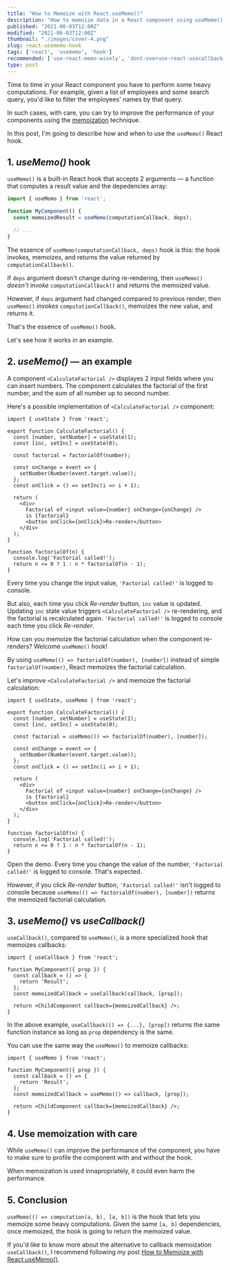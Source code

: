 ```yaml
---
title: "How to Memoize with React.useMemo()"
description: "How to memoize data in a React component using useMemo() hook."  
published: "2021-06-03T12:00Z"
modified: "2021-06-03T12:00Z"
thumbnail: "./images/cover-4.png"
slug: react-usememo-hook
tags: ['react', 'usememo', 'hook']
recommended: ['use-react-memo-wisely', 'dont-overuse-react-usecallback']
type: post
---
```


Time to time in your React component you have to perform some heavy computations. For example, given a list of employees and some search query, you'd like to 
filter the employees' names by that query.  

In such cases, with care, you can try to improve the performance of your components using the [memoization](https://en.wikipedia.org/wiki/Memoization) technique.  

In this post, I'm going to describe how and when to use the `useMemo()` React hook.  

## 1. *useMemo()* hook

`useMemo()` is a built-in React hook that accepts 2 arguments &mdash; a function that computes a result value and the depedencies array:  

```javascript
import { useMemo } from 'react';

function MyComponent() {
  const memoizedResult = useMemo(computationCallback, deps);

  // ...
}
```

The essence of `useMemo(computationCallback, deps)` hook is this: the hook invokes, memoizes, and returns the value returned by `computationCallback()`.  

If `deps` argument doesn't change during re-rendering, then `useMemo()` *doesn't invoke* `computationCallback()` and returns the memoized value. 

However, if `deps` argument had changed compared to previous render, then `useMemo()` *invokes* `computationCallback()`, memoizes the new value, and returns it.  

That's the essence of `useMemo()` hook.  

Let's see how it works in an example.  

## 2. *useMemo()* &mdash; an example

A component `<CalculateFactorial />` displayes 2 input fields where you can insert numbers. The component calculates the factorial of the first number, and the sum of all number up to second number.  

Here's a possible implementation of `<CalculateFactorial />` component:

```jsx{7,28}
import { useState } from 'react';

export function CalculateFactorial() {
  const [number, setNumber] = useState(1);
  const [inc, setInc] = useState(0);

  const factorial = factorialOf(number);

  const onChange = event => {
    setNumber(Number(event.target.value));
  };
  const onClick = () => setInc(i => i + 1);
  
  return (
    <div>
      Factorial of <input value={number} onChange={onChange} /> 
      is {factorial}
      <button onClick={onClick}>Re-render</button>
    </div>
  );
}

function factorialOf(n) {
  console.log('Factorial called!');
  return n <= 0 ? 1 : n * factorialOf(n - 1);
}
```

Every time you change the input value, `'Factorial called!'` is logged to console.  

But also, each time you click *Re-render* button, `inc` value is updated. Updating `inc` state value triggers `<CalculateFactorial />` re-rendering, and the factorial is recalculated again. `'Factorial called!'` is logged to console each time you click *Re-render*.  

How can you memoize the factorial calculation when the component re-renders? Welcome `useMemo()` hook!  

By using `useMemo(() => factorialOf(number), [number])` instead of simple `factorialOf(number)`, React memoizes the factorial calculation.  

Let's improve `<CalculateFactorial />` and memoize the factorial calculation:

```jsx{7,28}
import { useState, useMemo } from 'react';

export function CalculateFactorial() {
  const [number, setNumber] = useState(1);
  const [inc, setInc] = useState(0);

  const factorial = useMemo(() => factorialOf(number), [number]);

  const onChange = event => {
    setNumber(Number(event.target.value));
  };
  const onClick = () => setInc(i => i + 1);
  
  return (
    <div>
      Factorial of <input value={number} onChange={onChange} /> 
      is {factorial}
      <button onClick={onClick}>Re-render</button>
    </div>
  );
}

function factorialOf(n) {
  console.log('Factorial called!');
  return n <= 0 ? 1 : n * factorialOf(n - 1);
}
```

Open the demo. Every time you change the value of the number, `'Factorial called!'` is logged to console. That's expected.  

However, if you click *Re-render* button, `'Factorial called!'` isn't logged to console because `useMemo(() => factorialOf(number), [number])` returns the memoized factorial calculation.  

## 3. *useMemo()* vs *useCallback()*

`useCallback()`, compared to `useMemo()`, is a more specialized hook that memoizes callbacks:  

```jsx{7}
import { useCallback } from 'react';

function MyComponent({ prop }) {
  const callback = () => {
    return 'Result';
  };
  const memoizedCallback = useCallback(callback, [prop]);
  
  return <ChildComponent callback={memoizedCallback} />;
}
```

In the above example, `useCallback(() => {...}, [prop])` returns the same function instance as long as `prop` dependency is the same. 

You can use the same way the `useMemo()` to memoize callbacks:

```jsx{7}
import { useMemo } from 'react';

function MyComponent({ prop }) {
  const callback = () => {
    return 'Result';
  };
  const memoizedCallback = useMemo(() => callback, [prop]);
  
  return <ChildComponent callback={memoizedCallback} />;
}
```

## 4. Use memoization with care

While `useMemo()` can improve the performance of the component, you have to make sure to profile the component with and without the hook.  

When memoization is used innapropriately, it could even harm the performance.  

## 5. Conclusion

`useMemo(() => computation(a, b), [a, b])` is the hook that lets you memoize some heavy computations. Given the same `[a, b]` dependencies, once memoized, the hook is 
going to return the memoized value.  

If you'd like to know more about the alternative to callback memoization `useCallback()`, I recommend following my post [How to Memoize with React.useMemo()](/react-usememo-hook/).  

